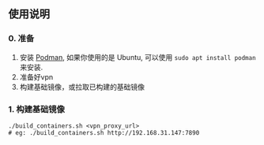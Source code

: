 ## 使用说明
### 0. 准备
1. 安装 [Podman](https://podman.io/), 如果你使用的是 Ubuntu, 可以使用 `sudo apt install podman` 来安装.
2. 准备好vpn
3. 构建基础镜像，或拉取已构建的基础镜像

### 1. 构建基础镜像 
```
./build_containers.sh <vpn_proxy_url>
# eg: ./build_containers.sh http://192.168.31.147:7890
```
